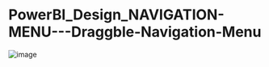 # PowerBI_Design_NAVIGATION-MENU---Draggble-Navigation-Menu

![image](https://github.com/user-attachments/assets/2d2fcc23-e406-45b1-92b1-f34af014eeb7)
